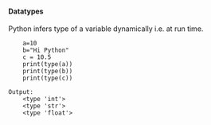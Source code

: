 #### Datatypes

Python infers type of a variable dynamically i.e. at run time.

```
    a=10  
    b="Hi Python"  
    c = 10.5  
    print(type(a))  
    print(type(b))  
    print(type(c))  
```
```
Output:
    <type 'int'>
    <type 'str'>
    <type 'float'>
```
